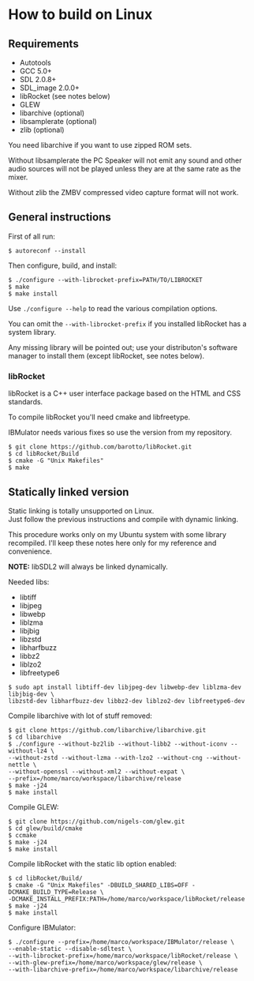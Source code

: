 # How to build on Linux

## Requirements

* Autotools
* GCC 5.0+
* SDL 2.0.8+
* SDL_image 2.0.0+
* libRocket (see notes below)
* GLEW
* libarchive (optional)
* libsamplerate (optional)
* zlib (optional)

You need libarchive if you want to use zipped ROM sets.

Without libsamplerate the PC Speaker will not emit any sound and other audio 
sources will not be played unless they are at the same rate as the mixer.

Without zlib the ZMBV compressed video capture format will not work.

## General instructions
First of all run:  
```
$ autoreconf --install
```

Then configure, build, and install:  
```
$ ./configure --with-librocket-prefix=PATH/TO/LIBROCKET  
$ make  
$ make install
```  
Use `./configure --help` to read the various compilation options.

You can omit the `--with-librocket-prefix` if you installed libRocket has a
system library.

Any missing library will be pointed out; use your distributon's software
manager to install them (except libRocket, see notes below).

### libRocket

libRocket is a C++ user interface package based on the HTML and CSS standards.

To compile libRocket you'll need cmake and libfreetype.

IBMulator needs various fixes so use the version from my repository.  
```
$ git clone https://github.com/barotto/libRocket.git
$ cd libRocket/Build
$ cmake -G "Unix Makefiles"
$ make
```

## Statically linked version

Static linking is totally unsupported on Linux.  
Just follow the previous instructions and compile with dynamic linking.

This procedure works only on my Ubuntu system with some library recompiled.
I'll keep these notes here only for my reference and convenience.

**NOTE:** libSDL2 will always be linked dynamically.

Needed libs:

* libtiff
* libjpeg
* libwebp
* liblzma
* libjbig
* libzstd
* libharfbuzz
* libbz2
* liblzo2
* libfreetype6

```
$ sudo apt install libtiff-dev libjpeg-dev libwebp-dev liblzma-dev libjbig-dev \
libzstd-dev libharfbuzz-dev libbz2-dev liblzo2-dev libfreetype6-dev
```

Compile libarchive with lot of stuff removed:
```
$ git clone https://github.com/libarchive/libarchive.git  
$ cd libarchive
$ ./configure --without-bz2lib --without-libb2 --without-iconv --without-lz4 \
--without-zstd --without-lzma --with-lzo2 --without-cng --without-nettle \
--without-openssl --without-xml2 --without-expat \
--prefix=/home/marco/workspace/libarchive/release
$ make -j24  
$ make install
```

Compile GLEW:
```
$ git clone https://github.com/nigels-com/glew.git  
$ cd glew/build/cmake  
$ ccmake  
$ make -j24  
$ make install
```

Compile libRocket with the static lib option enabled:
```
$ cd libRocket/Build/  
$ cmake -G "Unix Makefiles" -DBUILD_SHARED_LIBS=OFF -DCMAKE_BUILD_TYPE=Release \
-DCMAKE_INSTALL_PREFIX:PATH=/home/marco/workspace/libRocket/release
$ make -j24  
$ make install
```

Configure IBMulator:
```
$ ./configure --prefix=/home/marco/workspace/IBMulator/release \
--enable-static --disable-sdltest \
--with-librocket-prefix=/home/marco/workspace/libRocket/release \
--with-glew-prefix=/home/marco/workspace/glew/release \
--with-libarchive-prefix=/home/marco/workspace/libarchive/release
```
